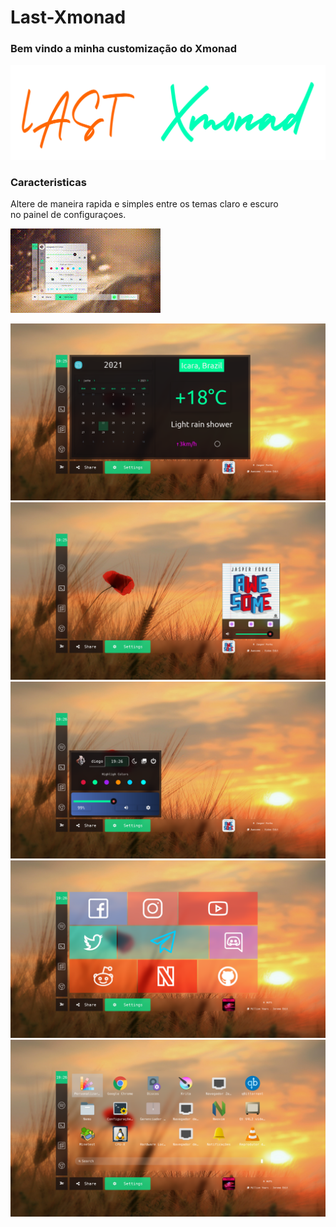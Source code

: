 # Last-Xmonad

### Bem vindo a minha customização do Xmonad

![alt txt](https://github.com/Paladin1991/Last-Xmonad/blob/main/capturas/last.png)

### Caracteristicas

Altere de maneira rapida e simples entre os temas claro e escuro  
no painel de configuraçoes.

![alt txt](https://github.com/Paladin1991/Last-Xmonad/blob/main/capturas/mode.gif)

![alt txt](https://github.com/Paladin1991/Last-Xmonad/blob/main/capturas/1.png)
![alt txt](https://github.com/Paladin1991/Last-Xmonad/blob/main/capturas/2.png)
![alt txt](https://github.com/Paladin1991/Last-Xmonad/blob/main/capturas/3.png)
![alt txt](https://github.com/Paladin1991/Last-Xmonad/blob/main/capturas/4.png)
![alt txt](https://github.com/Paladin1991/Last-Xmonad/blob/main/capturas/5.png)
